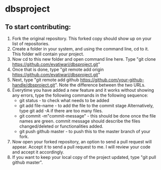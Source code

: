# dbsproject
## To start contributing:
1. Fork the original repository. This forked copy should show up on your list of repositories.
2. Create a folder in your system, and using the command line, cd to it. This folder will contain your project.
3. Now cd to this new folder and open command line here. Type "git clone https://github.com/evatiwari/dbsproject.git"
4. Once that is done, type "git remote add origin https://github.com/evatiwari/dbsproject.git"
5. Next, type "git remote add github https://github.com/your-github-handle/dbsproject.git". Note the 
   difference between the two URLs.
6. Everytime you have added a new feature and it works without showing any errors, type the following commands 
   in the following sequence:
   * git status - to check what needs to be added
   * git add file-name - to add the file to the commit stage
     Alternatively, type git add -A if there are too many files.
   * git commit -m"commit-message" - this should be done once the file names are green. commit message
   should describe the files changed/deleted or functionalities added.
   * git push github master - to push this to the master branch of your fork.
7. Now open your forked repository, an option to send a pull request will appear. Accept it to send a pull
   request to me. I will review your code and accept it accordingly.
8. If you want to keep your local copy of the project updated, type "git pull github master".
